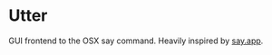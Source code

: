 # Utter

GUI frontend to the OSX say command. Heavily inspired by [say.app](http://nsgn.net/software/say).
